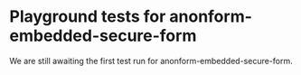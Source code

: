 # Playground tests for anonform-embedded-secure-form
We are still awaiting the first test run for anonform-embedded-secure-form.
